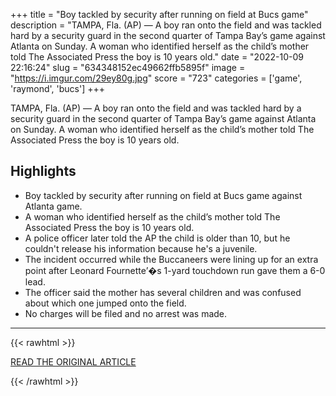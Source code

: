 +++
title = "Boy tackled by security after running on field at Bucs game"
description = "TAMPA, Fla. (AP) — A boy ran onto the field and was tackled hard by a security guard in the second quarter of Tampa Bay’s game against Atlanta on Sunday. A woman who identified herself as the child’s mother told The Associated Press the boy is 10 years old."
date = "2022-10-09 22:16:24"
slug = "634348152ec49662ffb5895f"
image = "https://i.imgur.com/29ey80g.jpg"
score = "723"
categories = ['game', 'raymond', 'bucs']
+++

TAMPA, Fla. (AP) — A boy ran onto the field and was tackled hard by a security guard in the second quarter of Tampa Bay’s game against Atlanta on Sunday. A woman who identified herself as the child’s mother told The Associated Press the boy is 10 years old.

## Highlights

- Boy tackled by security after running on field at Bucs game against Atlanta game.
- A woman who identified herself as the child’s mother told The Associated Press the boy is 10 years old.
- A police officer later told the AP the child is older than 10, but he couldn't release his information because he's a juvenile.
- The incident occurred while the Buccaneers were lining up for an extra point after Leonard Fournette’�s 1-yard touchdown run gave them a 6-0 lead.
- The officer said the mother has several children and was confused about which one jumped onto the field.
- No charges will be filed and no arrest was made.

---

{{< rawhtml >}}
  <p class="article-category">
    <a target="_blank" href="https://apnews.com/article/tampa-bay-buccaneers-nfl-sports-football-8916d04d92857c3b348c75f829028f92">READ THE ORIGINAL ARTICLE</a>
  </p>
{{< /rawhtml >}}
